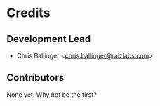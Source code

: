 Credits
=======

Development Lead
----------------

-   Chris Ballinger \<<chris.ballinger@raizlabs.com>\>

Contributors
------------

None yet. Why not be the first?
